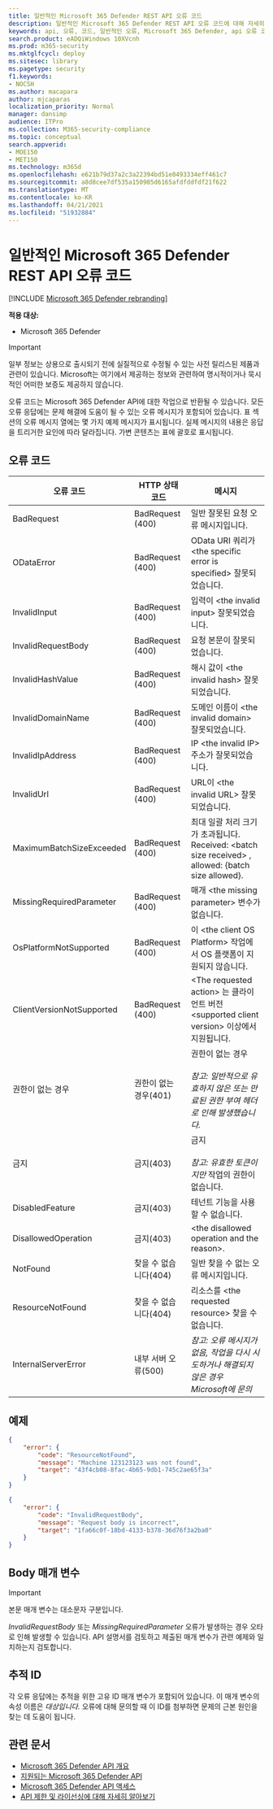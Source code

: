```yaml
---
title: 일반적인 Microsoft 365 Defender REST API 오류 코드
description: 일반적인 Microsoft 365 Defender REST API 오류 코드에 대해 자세히 알아보시고
keywords: api, 오류, 코드, 일반적인 오류, Microsoft 365 Defender, api 오류 코드
search.product: eADQiWindows 10XVcnh
ms.prod: m365-security
ms.mktglfcycl: deploy
ms.sitesec: library
ms.pagetype: security
f1.keywords:
- NOCSH
ms.author: macapara
author: mjcaparas
localization_priority: Normal
manager: dansimp
audience: ITPro
ms.collection: M365-security-compliance
ms.topic: conceptual
search.appverid:
- MOE150
- MET150
ms.technology: m365d
ms.openlocfilehash: e621b79d37a2c3a22394bd51e0493334eff461c7
ms.sourcegitcommit: a8d8cee7df535a150985d6165afdfddfdf21f622
ms.translationtype: MT
ms.contentlocale: ko-KR
ms.lasthandoff: 04/21/2021
ms.locfileid: "51932884"
---
```

# <a name="common-microsoft-365-defender-rest-api-error-codes"></a>일반적인 Microsoft 365 Defender REST API 오류 코드

[!INCLUDE [Microsoft 365 Defender rebranding](../includes/microsoft-defender.md)]

**적용 대상:**

- Microsoft 365 Defender

> [!IMPORTANT]
> 일부 정보는 상용으로 출시되기 전에 실질적으로 수정될 수 있는 사전 릴리스된 제품과 관련이 있습니다. Microsoft는 여기에서 제공하는 정보와 관련하여 명시적이거나 묵시적인 어떠한 보증도 제공하지 않습니다.

오류 코드는 Microsoft 365 Defender API에 대한 작업으로 반환될 수 있습니다. 모든 오류 응답에는 문제 해결에 도움이 될 수 있는 오류 메시지가 포함되어 있습니다. 표 섹션의 오류 메시지 열에는 몇 가지 예제 메시지가 표시됩니다. 실제 메시지의 내용은 응답을 트리거한 요인에 따라 달라집니다. 가변 콘텐츠는 표에 괄호로 표시됩니다.

## <a name="error-codes"></a>오류 코드

오류 코드 | HTTP 상태 코드 | 메시지
-|-|-
BadRequest | BadRequest (400) | 일반 잘못된 요청 오류 메시지입니다.
ODataError | BadRequest (400) | OData URI 쿼리가 \<the specific error is specified\> 잘못되었습니다.
InvalidInput | BadRequest (400) | 입력이 \<the invalid input\> 잘못되었습니다.
InvalidRequestBody | BadRequest (400) | 요청 본문이 잘못되었습니다.
InvalidHashValue | BadRequest (400) | 해시 값이 \<the invalid hash\> 잘못되었습니다.
InvalidDomainName | BadRequest (400) | 도메인 이름이 \<the invalid domain\> 잘못되었습니다.
InvalidIpAddress | BadRequest (400) | IP \<the invalid IP\> 주소가 잘못되었습니다.
InvalidUrl | BadRequest (400) | URL이 \<the invalid URL\> 잘못되었습니다.
MaximumBatchSizeExceeded | BadRequest (400) | 최대 일괄 처리 크기가 초과됩니다. Received: \<batch size received\> , allowed: {batch size allowed}.
MissingRequiredParameter | BadRequest (400) | 매개 \<the missing parameter\> 변수가 없습니다.
OsPlatformNotSupported | BadRequest (400) | 이 \<the client OS Platform\> 작업에서 OS 플랫폼이 지원되지 않습니다.
ClientVersionNotSupported | BadRequest (400) | \<The requested action\> 는 클라이언트 버전 \<supported client version\> 이상에서 지원됩니다.
권한이 없는 경우 | 권한이 없는 경우(401) | 권한이 없는 경우 <br /><br />*참고: 일반적으로 유효하지 않은 또는 만료된 권한 부여 헤더로 인해 발생했습니다.*
금지 | 금지(403) | 금지 <br /><br />*참고: 유효한 토큰이지만* 작업의 권한이 없습니다.
DisabledFeature | 금지(403) | 테넌트 기능을 사용할 수 없습니다.
DisallowedOperation | 금지(403) | \<the disallowed operation and the reason\>.
NotFound | 찾을 수 없습니다(404) | 일반 찾을 수 없는 오류 메시지입니다.
ResourceNotFound | 찾을 수 없습니다(404) | 리소스를 \<the requested resource\> 찾을 수 없습니다.
InternalServerError | 내부 서버 오류(500) | *참고: 오류 메시지가 없음, 작업을 다시 시도하거나 해결되지 않은 경우 Microsoft에 문의*

## <a name="examples"></a>예제

```json
{
    "error": {
        "code": "ResourceNotFound",
        "message": "Machine 123123123 was not found",
        "target": "43f4cb08-8fac-4b65-9db1-745c2ae65f3a"
    }
}
```

```json
{
    "error": {
        "code": "InvalidRequestBody",
        "message": "Request body is incorrect",
        "target": "1fa66c0f-18bd-4133-b378-36d76f3a2ba0"
    }
}
```

## <a name="body-parameters"></a>Body 매개 변수

> [!IMPORTANT]
> 본문 매개 변수는 대소문자 구분입니다.

*InvalidRequestBody* 또는 *MissingRequiredParameter* 오류가 발생하는 경우 오타로 인해 발생할 수 있습니다. API 설명서를 검토하고 제출된 매개 변수가 관련 예제와 일치하는지 검토합니다.

## <a name="tracking-id"></a>추적 ID

각 오류 응답에는 추적을 위한 고유 ID 매개 변수가 포함되어 있습니다. 이 매개 변수의 속성 이름은 *대상입니다.* 오류에 대해 문의할 때 이 ID를 첨부하면 문제의 근본 원인을 찾는 데 도움이 됩니다.

## <a name="related-articles"></a>관련 문서

- [Microsoft 365 Defender API 개요](api-overview.md)
- [지원되는 Microsoft 365 Defender API](api-supported.md)
- [Microsoft 365 Defender API 액세스](api-access.md)
- [API 제한 및 라이선싱에 대해 자세히 알아보기](api-terms.md)
